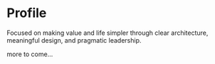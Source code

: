 # Profile

Focused on making value and life simpler through clear architecture, meaningful design, and pragmatic leadership.

more to come...
